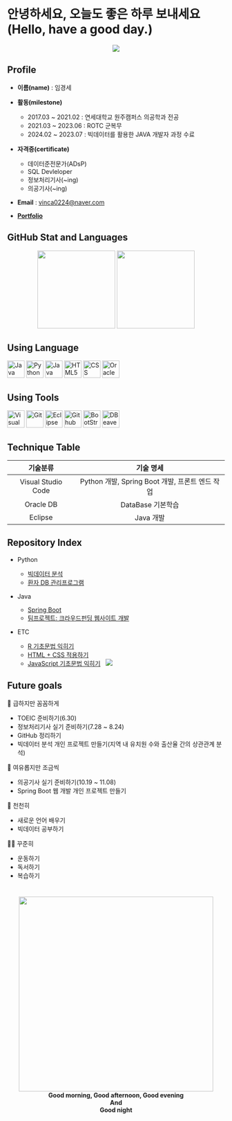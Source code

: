 # 안녕하세요, 오늘도 좋은 하루 보내세요(Hello, have a good day.)
<p align='center'>
  <a href="https://github.com/vinca0224">
    <img src="https://capsule-render.vercel.app/api?type=waving&height=450&color=gradient&text=Good%20morning-nl-%20Good%20afternoon-nl-Good%20evening%20-nl-Good%20night&section=header&reversal=false&textBg=false&fontSize=48&animation=twinkling"/>
  </a>
</p>

## Profile
- <b>이름(name)</b> : 임경세
- <b>활동(milestone)</b>
  - 2017.03 ~ 2021.02 : 연세대학교 원주캠퍼스 의공학과 전공
  - 2021.03 ~ 2023.06 : ROTC 군복무 
  - 2024.02 ~ 2023.07 : 빅데이터를 활용한 JAVA 개발자 과정 수료
    
- <b>자격증(certificate)</b>
  - 데이터준전문가(ADsP)
  - SQL Devleloper
  - 정보처리기사(~ing)
  - 의공기사(~ing)

- <b>Email</b> : vinca0224@naver.com

- <b>[Portfolio](https://docs.google.com/presentation/d/1vIXNGO_Eqp-dk38_4TlsokMv4juPwSTD/edit?usp=drive_link&ouid=108795799488547815417&rtpof=true&sd=true)</b>

## GitHub Stat and Languages
<p align='center'>
    <img height="180" src="https://github-readme-stats.vercel.app/api?username=vinca0224&theme=onelight&show_icons=true"/>
    <img height="180" src="https://github-readme-stats.vercel.app/api/top-langs/?username=vinca0224&theme=onelight&layout=compact"/>
</p>

## Using Language
<p align='left'>
  <img height="40" src="https://img.icons8.com/?size=100&id=GPfHz0SM85FX&format=png&color=000000" title="Java">
  <img height="40" src="https://img.icons8.com/?size=100&id=13441&format=png&color=000000" title="Python">
  <img height="40" src="https://img.icons8.com/?size=100&id=108784&format=png&color=000000" title="Java Scrpipt">
  <img height="40" src="https://img.icons8.com/?size=100&id=20909&format=png&color=000000" title="HTML5">
  <img height="40" src="https://img.icons8.com/?size=100&id=YjeKwnSQIBUq&format=png&color=000000" title="CSS">
  <img height="40" src="https://img.icons8.com/?size=100&id=8ljTDYUEydbJ&format=png&color=000000" title="Oracle DB">
</p>

## Using Tools
<p align='left'>
  <img height="40" src="https://img.icons8.com/?size=100&id=9OGIyU8hrxW5&format=png&color=000000" title="Visual Studio Code">
  <img height="40" src="https://img.icons8.com/?size=100&id=20906&format=png&color=000000" title="Git">
  <img height="40" src="https://img.icons8.com/?size=100&id=rPAHs7H1vriV&format=png&color=000000" title="Eclipse">
  <img height="40" src="https://img.icons8.com/?size=100&id=v551nqGeHhGn&format=png&color=000000" title="Github Desktop">
  <img height="40" src="https://img.icons8.com/?size=100&id=PndQWK6M1Hjo&format=png&color=000000" title="BootStrap">
  <img height="40" src="https://img.icons8.com/?size=100&id=kjaF4LlvyR6g&format=png&color=000000" title="DBeaver">
</p>

## Technique Table
| 기술분류 | 기술 명세 |
|:--:|:--:|
|Visual Studio Code|Python 개발, Spring Boot 개발, 프론트 엔드 작업|
|Oracle DB|DataBase 기본학습|
|Eclipse|Java 개발|

 <!-- 배지: &nbsp; <img src="https://img.shields.io/badge/work_in_progress-yellow"> -->
## Repository Index
- Python
  - [빅데이터 분석](https://github.com/vinca0224/bigdata-analysis-2024)
  - [환자 DB 관리프로그램](https://github.com/vinca0224/InpatientProgram)

- Java
  - [Spring Boot](https://github.com/vinca0224/Springboot-2024)
  - [팀프로젝트: 크라우드펀딩 웹사이트 개발](https://github.com/PUK-Java/PUK-Groupware)
    
- ETC
  - [R 기초문법 익히기](https://github.com/vinca0224/RStudy)
  - [HTML + CSS 적용하기](https://github.com/vinca0224/HTML)
  - [JavaScript 기초문법 익히기](https://github.com/vinca0224/JS) &nbsp; <img src="https://img.shields.io/badge/work_in_progress-yellow">


## Future goals
🚨 급하지만 꼼꼼하게
  - TOEIC 준비하기(6.30) 
  - 정보처리기사 실기 준비하기(7.28 ~ 8.24)
  - GitHub 정리하기
  - 빅데이터 분석 개인 프로젝트 만들기(지역 내 유치원 수와 출산율 간의 상관관계 분석)
  
🎯 여유롭지만 조금씩
  - 의공기사 실기 준비하기(10.19 ~ 11.08)
  - Spring Boot 웹 개발 개인 프로젝트 만들기
  
📖 천천히
  - 새로운 언어 배우기
  - 빅데이터 공부하기

🏃‍♂️ 꾸준히
  - 운동하기
  - 독서하기
  - 복습하기
#
<p align='center'>
  <img src="https://i.giphy.com/media/v1.Y2lkPTc5MGI3NjExa3RtdmdlNzZyOGhka2FhYmNibmpubnpiOWRqbXplaHQzcTV6dTZvMCZlcD12MV9pbnRlcm5hbF9naWZfYnlfaWQmY3Q9Zw/uWMwQYgYVHVGU/giphy.gif" margin-top=100 height=450/><br>
  <b>Good morning, Good afternoon, Good evening<br> And<br> Good night</b>
</p>


